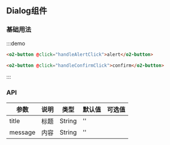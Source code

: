 <script>
import { Dialog } from 'src/index';

export default {
  methods: {
    handleAlertClick() {
      Dialog.alert({
        title: 'alert',
        message: 'alert message'
      });
    },

    handleConfirmClick() {
      Dialog.confirm({
        title: 'confirm',
        message: 'confirm message'
      });
    }
  }
};
</script>

## Dialog组件

### 基础用法

:::demo
```html
<o2-button @click="handleAlertClick">alert</o2-button>

<o2-button @click="handleConfirmClick">confirm</o2-button>
```
:::

### API

| 参数       | 说明      | 类型       | 默认值       | 可选值       |
|-----------|-----------|-----------|-------------|-------------|
| title | 标题 | String  | '' |   |
| message | 内容 | String  | '' |   |
